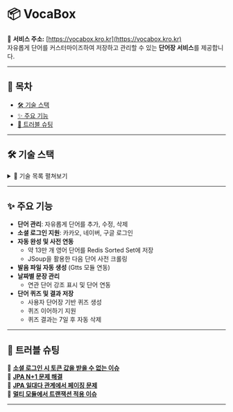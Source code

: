 # 📦 VocaBox
🚀 **서비스 주소:** [https://vocabox.kro.kr](https://vocabox.kro.kr)  
자유롭게 단어를 커스터마이즈하여 저장하고 관리할 수 있는 **단어장 서비스**를 제공합니다.

---

## 📖 목차
- [🛠 기술 스택](#🛠-기술-스택)
- [✨ 주요 기능](#✨-주요-기능)
- [🐞 트러블 슈팅](#🐞-트러블-슈팅)

---

## 🛠 기술 스택

<details>
  <summary>🔧 기술 목록 펼쳐보기</summary>  

### ⚙️ **Backend**
<img src="https://img.shields.io/badge/Spring%20Boot-6DB33F?style=for-the-badge&logo=springboot&logoColor=white">
<img src="https://img.shields.io/badge/Spring%20Security-6DB33F?style=for-the-badge&logo=Spring-Security&logoColor=white">
<img src="https://img.shields.io/badge/Spring%20Batch-6DB33F?style=for-the-badge&logo=Spring&logoColor=white">
<img src="https://img.shields.io/badge/JPA-59666C?style=for-the-badge&logo=Hibernate&logoColor=white">
<img src="https://img.shields.io/badge/QueryDSL-0083CD?style=for-the-badge&&logoColor=white">
<img src="https://img.shields.io/badge/OAuth2-4285F4?style=for-the-badge&logo=OAuth&logoColor=white">
<img src="https://img.shields.io/badge/JWT-000000?style=for-the-badge&logo=json-web-tokens&logoColor=white">
<img src="https://img.shields.io/badge/Jsoup-1177AA?style=for-the-badge&logo=WebStorm&logoColor=white">

### 🗄 **Database**
<img src="https://img.shields.io/badge/MariaDB-003545?style=for-the-badge&logo=mariaDB&logoColor=white">
<img src="https://img.shields.io/badge/Redis-DC382D?style=for-the-badge&logo=Redis&logoColor=white">

### 📊 **Monitoring**
<img src="https://img.shields.io/badge/Prometheus-E6522C?style=for-the-badge&logo=Prometheus&logoColor=white">
<img src="https://img.shields.io/badge/Grafana-F46800?style=for-the-badge&logo=Grafana&logoColor=white">

### 🚀 **Deployment**
<img src="https://img.shields.io/badge/Docker-2496ED?style=for-the-badge&logo=Docker&logoColor=white">
<img src="https://img.shields.io/badge/GitHub%20Actions-2088FF?style=for-the-badge&logo=GitHub-Actions&logoColor=white">

</details>

---

## ✨ 주요 기능

- **단어 관리**: 자유롭게 단어를 추가, 수정, 삭제  
- **소셜 로그인 지원**: 카카오, 네이버, 구글 로그인  
- **자동 완성 및 사전 연동**
  - 약 13만 개 영어 단어를 Redis Sorted Set에 저장
  - JSoup을 활용한 다음 단어 사전 크롤링  
- **발음 파일 자동 생성** (Gtts 모듈 연동)  
- **날짜별 문장 관리**
  - 연관 단어 강조 표시 및 단어 연동  
- **단어 퀴즈 및 결과 저장**
  - 사용자 단어장 기반 퀴즈 생성
  - 퀴즈 이어하기 지원
  - 퀴즈 결과는 7일 후 자동 삭제

---

## 🐞 트러블 슈팅

🔹 **[소셜 로그인 시 토큰 값을 받을 수 없는 이슈](https://github.com/1-word/app/issues/15)**  
🔹 **[JPA N+1 문제 해결](https://github.com/1-word/app/issues/18)**  
🔹 **[JPA 일대다 관계에서 페이징 문제](https://github.com/1-word/app/issues/20)**  
🔹 **[멀티 모듈에서 트랜잭션 적용 이슈](https://github.com/1-word/app/issues/56)**

---
